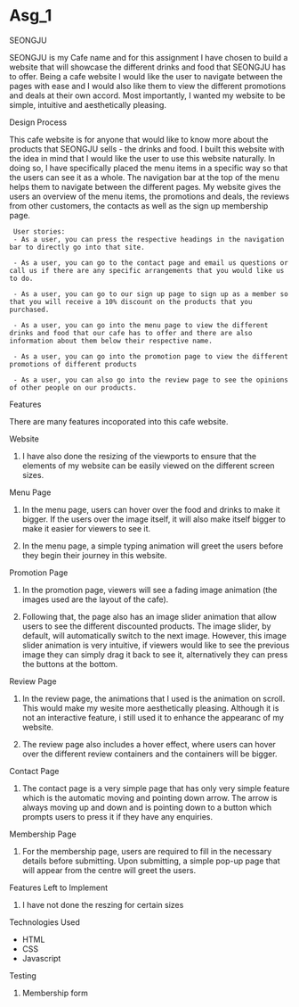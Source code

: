 # Asg_1

SEONGJU

SEONGJU is my Cafe name and for this assignment I have chosen to build a website that will showcase the different drinks and food that SEONGJU has to offer. Being a cafe website I would like the user to navigate between the pages with ease and I would also like them to view the different promotions and deals at their own accord. Most importantly, I wanted my website to be simple, intuitive and aesthetically pleasing.

Design Process

This cafe website is for anyone that would like to know more about the products that SEONGJU sells - the drinks and food. I built this website with the idea in mind that I would like the user to use this website naturally. In doing so, I have specifically placed the menu items in a specific way so that the users can see it as a whole. The navigation bar at the top of the menu helps them to navigate between the different pages. My website gives the users an overview of the menu items, the promotions and deals, the reviews from other customers, the contacts as well as the sign up membership page.

     User stories:
     - As a user, you can press the respective headings in the navigation bar to directly go into that site.

     - As a user, you can go to the contact page and email us questions or call us if there are any specific arrangements that you would like us to do.

     - As a user, you can go to our sign up page to sign up as a member so that you will receive a 10% discount on the products that you purchased.

     - As a user, you can go into the menu page to view the different drinks and food that our cafe has to offer and there are also information about them below their respective name.

     - As a user, you can go into the promotion page to view the different promotions of different products

     - As a user, you can also go into the review page to see the opinions of other people on our products.

Features

There are many features incoporated into this cafe website.

Website

1. I have also done the resizing of the viewports to ensure that the elements of my website can be easily viewed on the different screen sizes.

Menu Page

1. In the menu page, users can hover over the food and drinks to make it bigger. If the users over the image itself, it will also make itself bigger to make it easier for viewers to see it.

2. In the menu page, a simple typing animation will greet the users before they begin their journey in this website.

Promotion Page

1. In the promotion page, viewers will see a fading image animation (the images used are the layout of the cafe).

2. Following that, the page also has an image slider animation that allow users to see the different discounted products. The image slider, by default, will automatically switch to the next image. However, this image slider animation is very intuitive, if viewers would like to see the previous image they can simply drag it back to see it, alternatively they can press the buttons at the bottom.

Review Page

1. In the review page, the animations that I used is the animation on scroll. This would make my wesite more aesthetically pleasing. Although it is not an interactive feature, i still used it to enhance the appearanc of my website.

2. The review page also includes a hover effect, where users can hover over the different review containers and the containers will be bigger.

Contact Page

1. The contact page is a very simple page that has only very simple feature which is the automatic moving and pointing down arrow. The arrow is always moving up and down and is pointing down to a button which prompts users to press it if they have any enquiries.

Membership Page

1. For the membership page, users are required to fill in the necessary details before submitting. Upon submitting, a simple pop-up page that will appear from the centre will greet the users.

Features Left to Implement

1. I have not done the reszing for certain sizes

Technologies Used

- HTML
- CSS
- Javascript

Testing

1. Membership form
